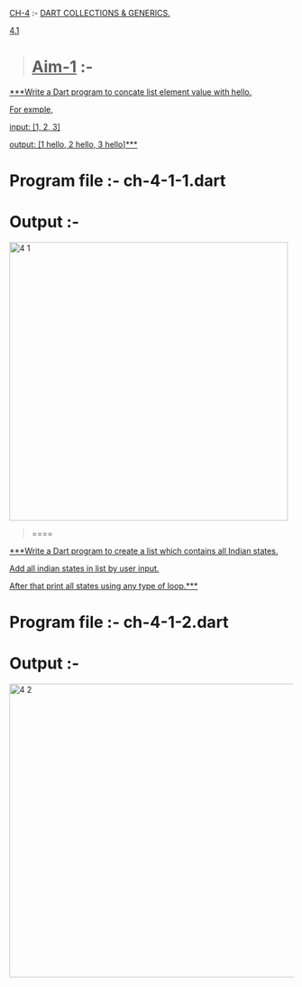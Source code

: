  <u>CH-4</u> :- <u> DART COLLECTIONS & GENERICS.</u>

 <u>4.1</u>
 
><u>Aim-1</u> :-
>====

<u>***Write a Dart program to concate list element value with hello.
  
For exmple,
  
input: [1, 2, 3]
  
output: [1 hello, 2 hello, 3 hello]***</u>

Program file :- ch-4-1-1.dart
====

# Output :-

<img width="494" alt="4 1" src="https://user-images.githubusercontent.com/114164076/214556663-36e7204b-916b-4b51-8697-1a9ff0846d40.png">


>====

<u>***Write a Dart program to create a list which contains all Indian states.
  
Add all indian states in list by user input.
  
After that print all states using any type of loop.***</u>

Program file :- ch-4-1-2.dart
===

# Output :-

<img width="521" alt="4 2" src="https://user-images.githubusercontent.com/114164076/214556707-4acca802-dfd6-47a9-9be7-5cc665330825.png">

